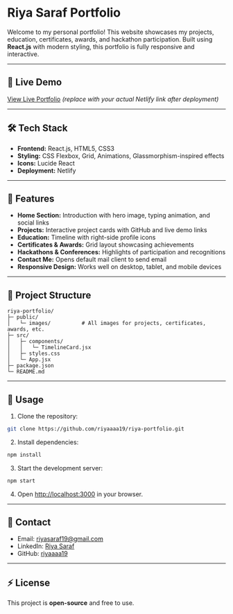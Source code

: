 # Riya Saraf Portfolio

Welcome to my personal portfolio! This website showcases my projects, education, certificates, awards, and hackathon participation. Built using **React.js** with modern styling, this portfolio is fully responsive and interactive.

---

## 🔗 Live Demo

[View Live Portfolio](https://riya-portfolio.netlify.app/) *(replace with your actual Netlify link after deployment)*

---

## 🛠️ Tech Stack

* **Frontend:** React.js, HTML5, CSS3
* **Styling:** CSS Flexbox, Grid, Animations, Glassmorphism-inspired effects
* **Icons:** Lucide React
* **Deployment:** Netlify

---

## 📂 Features

* **Home Section:** Introduction with hero image, typing animation, and social links
* **Projects:** Interactive project cards with GitHub and live demo links
* **Education:** Timeline with right-side profile icons
* **Certificates & Awards:** Grid layout showcasing achievements
* **Hackathons & Conferences:** Highlights of participation and recognitions
* **Contact Me:** Opens default mail client to send email
* **Responsive Design:** Works well on desktop, tablet, and mobile devices

---

## 📁 Project Structure

```
riya-portfolio/
├─ public/
│   └─ images/          # All images for projects, certificates, awards, etc.
├─ src/
│   ├─ components/
│   │   └─ TimelineCard.jsx
│   ├─ styles.css
│   └─ App.jsx
├─ package.json
└─ README.md
```

---

## 📌 Usage

1. Clone the repository:

```bash
git clone https://github.com/riyaaaa19/riya-portfolio.git
```

2. Install dependencies:

```bash
npm install
```

3. Start the development server:

```bash
npm start
```

4. Open [http://localhost:3000](http://localhost:3000) in your browser.

---

## 💌 Contact

* Email: [riyasaraf19@gmail.com](mailto:riyasaraf19@gmail.com)
* LinkedIn: [Riya Saraf](https://linkedin.com/in/riya-saraf-9223a9257)
* GitHub: [riyaaaa19](https://github.com/riyaaaa19)

---

## ⚡ License

This project is **open-source** and free to use.
